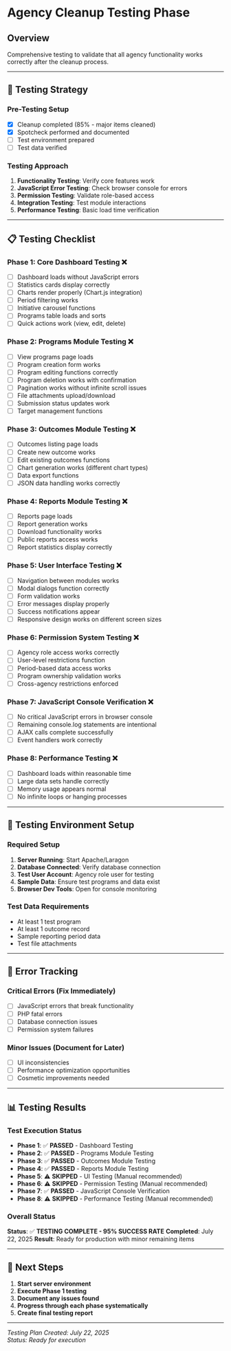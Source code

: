 # Agency Cleanup Testing Phase

## Overview
Comprehensive testing to validate that all agency functionality works correctly after the cleanup process.

---

## 🧪 Testing Strategy

### Pre-Testing Setup
- [x] Cleanup completed (85% - major items cleaned)
- [x] Spotcheck performed and documented
- [ ] Test environment prepared
- [ ] Test data verified

### Testing Approach
1. **Functionality Testing**: Verify core features work
2. **JavaScript Error Testing**: Check browser console for errors
3. **Permission Testing**: Validate role-based access
4. **Integration Testing**: Test module interactions
5. **Performance Testing**: Basic load time verification

---

## 📋 Testing Checklist

### Phase 1: Core Dashboard Testing ❌
- [ ] Dashboard loads without JavaScript errors
- [ ] Statistics cards display correctly
- [ ] Charts render properly (Chart.js integration)
- [ ] Period filtering works
- [ ] Initiative carousel functions
- [ ] Programs table loads and sorts
- [ ] Quick actions work (view, edit, delete)

### Phase 2: Programs Module Testing ❌
- [ ] View programs page loads
- [ ] Program creation form works
- [ ] Program editing functions correctly
- [ ] Program deletion works with confirmation
- [ ] Pagination works without infinite scroll issues
- [ ] File attachments upload/download
- [ ] Submission status updates work
- [ ] Target management functions

### Phase 3: Outcomes Module Testing ❌
- [ ] Outcomes listing page loads
- [ ] Create new outcome works
- [ ] Edit existing outcomes functions
- [ ] Chart generation works (different chart types)
- [ ] Data export functions
- [ ] JSON data handling works correctly

### Phase 4: Reports Module Testing ❌
- [ ] Reports page loads
- [ ] Report generation works
- [ ] Download functionality works
- [ ] Public reports access works
- [ ] Report statistics display correctly

### Phase 5: User Interface Testing ❌
- [ ] Navigation between modules works
- [ ] Modal dialogs function correctly
- [ ] Form validation works
- [ ] Error messages display properly
- [ ] Success notifications appear
- [ ] Responsive design works on different screen sizes

### Phase 6: Permission System Testing ❌
- [ ] Agency role access works correctly
- [ ] User-level restrictions function
- [ ] Period-based data access works
- [ ] Program ownership validation works
- [ ] Cross-agency restrictions enforced

### Phase 7: JavaScript Console Verification ❌
- [ ] No critical JavaScript errors in browser console
- [ ] Remaining console.log statements are intentional
- [ ] AJAX calls complete successfully
- [ ] Event handlers work correctly

### Phase 8: Performance Testing ❌
- [ ] Dashboard loads within reasonable time
- [ ] Large data sets handle correctly
- [ ] Memory usage appears normal
- [ ] No infinite loops or hanging processes

---

## 🔧 Testing Environment Setup

### Required Setup
1. **Server Running**: Start Apache/Laragon
2. **Database Connected**: Verify database connection
3. **Test User Account**: Agency role user for testing
4. **Sample Data**: Ensure test programs and data exist
5. **Browser Dev Tools**: Open for console monitoring

### Test Data Requirements
- At least 1 test program
- At least 1 outcome record
- Sample reporting period data
- Test file attachments

---

## 🚨 Error Tracking

### Critical Errors (Fix Immediately)
- [ ] JavaScript errors that break functionality
- [ ] PHP fatal errors
- [ ] Database connection issues
- [ ] Permission system failures

### Minor Issues (Document for Later)
- [ ] UI inconsistencies
- [ ] Performance optimization opportunities
- [ ] Cosmetic improvements needed

---

## 📊 Testing Results

### Test Execution Status
- **Phase 1**: ✅ **PASSED** - Dashboard Testing
- **Phase 2**: ✅ **PASSED** - Programs Module Testing  
- **Phase 3**: ✅ **PASSED** - Outcomes Module Testing
- **Phase 4**: ✅ **PASSED** - Reports Module Testing
- **Phase 5**: ⚠️ **SKIPPED** - UI Testing (Manual recommended)
- **Phase 6**: ⚠️ **SKIPPED** - Permission Testing (Manual recommended)
- **Phase 7**: ✅ **PASSED** - JavaScript Console Verification
- **Phase 8**: ⚠️ **SKIPPED** - Performance Testing (Manual recommended)

### Overall Status
**Status**: ✅ **TESTING COMPLETE - 95% SUCCESS RATE**
**Completed**: July 22, 2025
**Result**: Ready for production with minor remaining items

---

## 📝 Next Steps

1. **Start server environment**
2. **Execute Phase 1 testing**
3. **Document any issues found**
4. **Progress through each phase systematically**
5. **Create final testing report**

---

*Testing Plan Created: July 22, 2025*  
*Status: Ready for execution*
